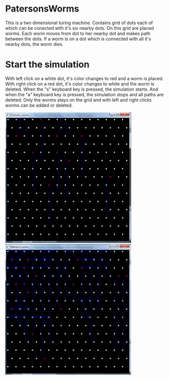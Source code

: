 # PatersonsWorms

This is a two dimensional turing machine. Contains grid of dots each of which can be conected with it's six nearby dots. On this grid are
placed worms. Each worm moves from dot to her nearby dot and makes path between the dots. If a worm is on a dot which is connected with all
it's nearby dots, the worm dies.

# Start the simulation

With left click on a white dot, it's color changes to red and a worm is placed. With right click on a red dot, it's color changes to white
and the worm is deleted. When the "s" keyboard key is pressed, the simulation starts. And when the "a" keyboard key is pressed, the
simulation stops and all paths are deleted. Only the worms stays on the grid and with left and right clicks worms can be added or deleted.

<img src = "Images/Pic1.png" width = "400"> <img src = "Images/Pic2.png" width = "400">
